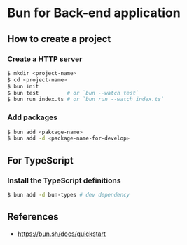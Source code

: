 # Bun for Back-end application

## How to create a project

### Create a HTTP server

```bash
$ mkdir <project-name>
$ cd <project-name>
$ bun init
$ bun test         # or `bun --watch test`
$ bun run index.ts # or `bun run --watch index.ts`
```

### Add packages

```bash
$ bun add <pakcage-name>
$ bun add -d <package-name-for-develop>
```

## For TypeScript

### Install the TypeScript definitions

```bash
$ bun add -d bun-types # dev dependency
```

## References

- <https://bun.sh/docs/quickstart>
